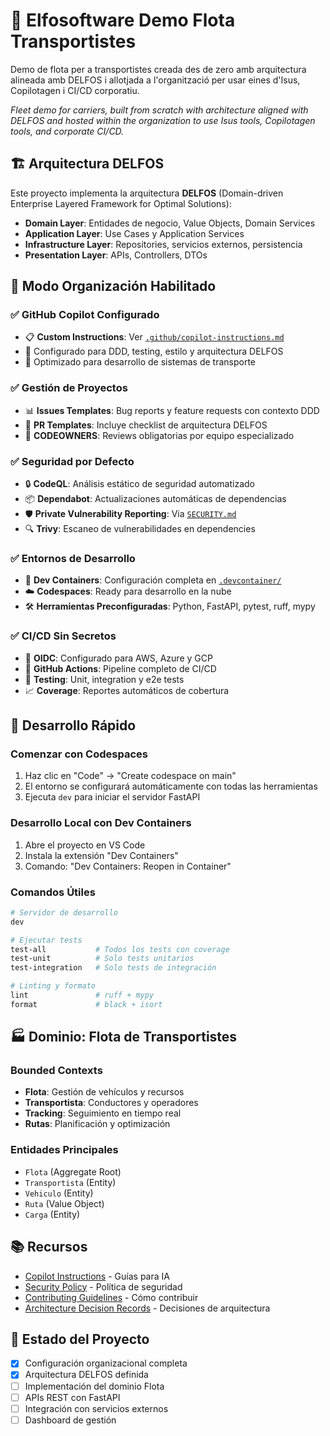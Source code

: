 # 🚛 Elfosoftware Demo Flota Transportistes

Demo de flota per a transportistes creada des de zero amb arquitectura alineada amb DELFOS i allotjada a l'organització per usar eines d'Isus, Copilotagen i CI/CD corporatiu.

*Fleet demo for carriers, built from scratch with architecture aligned with DELFOS and hosted within the organization to use Isus tools, Copilotagen tools, and corporate CI/CD.*

## 🏗️ Arquitectura DELFOS

Este proyecto implementa la arquitectura **DELFOS** (Domain-driven Enterprise Layered Framework for Optimal Solutions):

- **Domain Layer**: Entidades de negocio, Value Objects, Domain Services
- **Application Layer**: Use Cases y Application Services  
- **Infrastructure Layer**: Repositories, servicios externos, persistencia
- **Presentation Layer**: APIs, Controllers, DTOs

## 🤖 Modo Organización Habilitado

### ✅ GitHub Copilot Configurado
- 📋 **Custom Instructions**: Ver [`.github/copilot-instructions.md`](.github/copilot-instructions.md)
- 🎯 Configurado para DDD, testing, estilo y arquitectura DELFOS
- 🔧 Optimizado para desarrollo de sistemas de transporte

### ✅ Gestión de Proyectos
- 📊 **Issues Templates**: Bug reports y feature requests con contexto DDD
- 🔄 **PR Templates**: Incluye checklist de arquitectura DELFOS  
- 👥 **CODEOWNERS**: Reviews obligatorias por equipo especializado

### ✅ Seguridad por Defecto
- 🔒 **CodeQL**: Análisis estático de seguridad automatizado
- 📦 **Dependabot**: Actualizaciones automáticas de dependencias
- 🛡️ **Private Vulnerability Reporting**: Via [`SECURITY.md`](SECURITY.md)
- 🔍 **Trivy**: Escaneo de vulnerabilidades en dependencies

### ✅ Entornos de Desarrollo
- 🐳 **Dev Containers**: Configuración completa en [`.devcontainer/`](.devcontainer/)
- ☁️ **Codespaces**: Ready para desarrollo en la nube
- 🛠️ **Herramientas Preconfiguradas**: Python, FastAPI, pytest, ruff, mypy

### ✅ CI/CD Sin Secretos
- 🔐 **OIDC**: Configurado para AWS, Azure y GCP
- 🚀 **GitHub Actions**: Pipeline completo de CI/CD
- 🧪 **Testing**: Unit, integration y e2e tests
- 📈 **Coverage**: Reportes automáticos de cobertura

## 🚀 Desarrollo Rápido

### Comenzar con Codespaces
1. Haz clic en "Code" → "Create codespace on main"
2. El entorno se configurará automáticamente con todas las herramientas
3. Ejecuta `dev` para iniciar el servidor FastAPI

### Desarrollo Local con Dev Containers
1. Abre el proyecto en VS Code
2. Instala la extensión "Dev Containers"
3. Comando: "Dev Containers: Reopen in Container"

### Comandos Útiles
```bash
# Servidor de desarrollo
dev

# Ejecutar tests
test-all           # Todos los tests con coverage
test-unit          # Solo tests unitarios
test-integration   # Solo tests de integración

# Linting y formato
lint               # ruff + mypy
format             # black + isort
```

## 🏭 Dominio: Flota de Transportistes

### Bounded Contexts
- **Flota**: Gestión de vehículos y recursos
- **Transportista**: Conductores y operadores
- **Tracking**: Seguimiento en tiempo real  
- **Rutas**: Planificación y optimización

### Entidades Principales
- `Flota` (Aggregate Root)
- `Transportista` (Entity)
- `Vehiculo` (Entity)
- `Ruta` (Value Object)
- `Carga` (Entity)

## 📚 Recursos

- [Copilot Instructions](.github/copilot-instructions.md) - Guías para IA
- [Security Policy](SECURITY.md) - Política de seguridad
- [Contributing Guidelines](.github/PULL_REQUEST_TEMPLATE.md) - Cómo contribuir
- [Architecture Decision Records](docs/adr/) - Decisiones de arquitectura

## 🎯 Estado del Proyecto

- [x] Configuración organizacional completa
- [x] Arquitectura DELFOS definida
- [ ] Implementación del dominio Flota
- [ ] APIs REST con FastAPI
- [ ] Integración con servicios externos
- [ ] Dashboard de gestión
